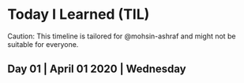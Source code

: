 # Today I Learned (TIL)

Caution: This timeline is tailored for @mohsin-ashraf and might not be suitable for everyone.


## Day 01 | April 01 2020 | Wednesday 

